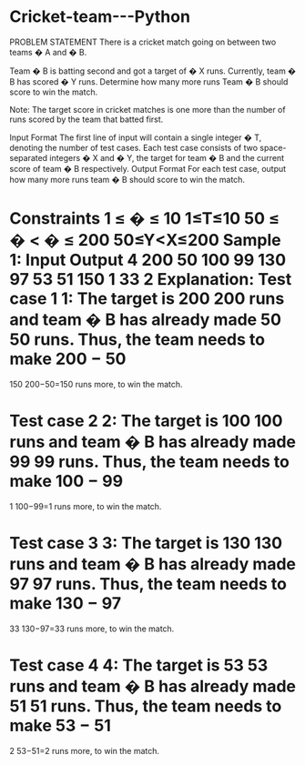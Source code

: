 # Cricket-team---Python
PROBLEM STATEMENT
There is a cricket match going on between two teams 
�
A and 
�
B.

Team 
�
B is batting second and got a target of 
�
X runs. Currently, team 
�
B has scored 
�
Y runs. Determine how many more runs Team 
�
B should score to win the match.

Note: The target score in cricket matches is one more than the number of runs scored by the team that batted first.

Input Format
The first line of input will contain a single integer 
�
T, denoting the number of test cases.
Each test case consists of two space-separated integers 
�
X and 
�
Y, the target for team 
�
B and the current score of team 
�
B respectively.
Output Format
For each test case, output how many more runs team 
�
B should score to win the match.

Constraints
1
≤
�
≤
10
1≤T≤10
50
≤
�
<
�
≤
200
50≤Y<X≤200
Sample 1:
Input
Output
4
200 50
100 99
130 97
53 51
150
1
33
2
Explanation:
Test case 
1
1: The target is 
200
200 runs and team 
�
B has already made 
50
50 runs. Thus, the team needs to make 
200
−
50
=
150
200−50=150 runs more, to win the match.

Test case 
2
2: The target is 
100
100 runs and team 
�
B has already made 
99
99 runs. Thus, the team needs to make 
100
−
99
=
1
100−99=1 runs more, to win the match.

Test case 
3
3: The target is 
130
130 runs and team 
�
B has already made 
97
97 runs. Thus, the team needs to make 
130
−
97
=
33
130−97=33 runs more, to win the match.

Test case 
4
4: The target is 
53
53 runs and team 
�
B has already made 
51
51 runs. Thus, the team needs to make 
53
−
51
=
2
53−51=2 runs more, to win the match.
